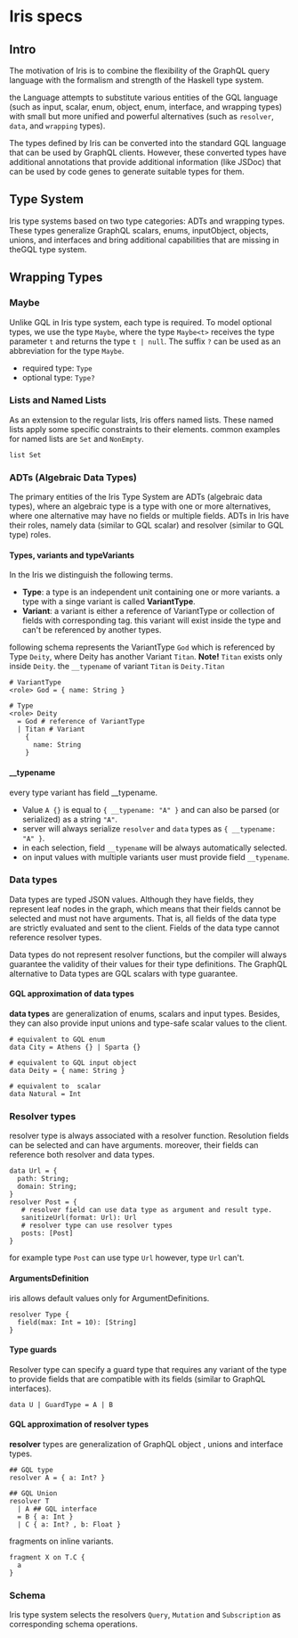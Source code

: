 # Iris specs

## Intro

The motivation of Iris is to combine the flexibility of the GraphQL query language with the formalism and strength of the Haskell type system.

the Language attempts to substitute various entities of the GQL language (such as input, scalar, enum, object, enum, interface, and wrapping types) with small but more unified and powerful alternatives (such as `resolver`, `data`, and `wrapping` types).

The types defined by Iris can be converted into the standard GQL language that can be used by GraphQL clients. However, these converted types have additional annotations that provide additional information (like JSDoc) that can be used by code genes to generate suitable types for them.

## Type System

Iris type systems based on two type categories: ADTs and wrapping types. These types generalize GraphQL scalars, enums, inputObject, objects, unions, and interfaces and bring additional capabilities that are missing in theGQL type system.

## Wrapping Types

### Maybe

Unlike GQL in Iris type system, each type is required.
To model optional types, we use the type `Maybe`, where the type `Maybe<t>` receives the type parameter `t` and returns the type `t | null`. The suffix `?` can be used as an abbreviation for the type `Maybe`.

- required type: `Type`
- optional type: `Type?`

### Lists and Named Lists

As an extension to the regular lists, Iris offers named lists. These named lists apply some specific constraints to their elements. common examples for named lists are `Set` and `NonEmpty`.

```gql
list Set
```

### ADTs (Algebraic Data Types)

The primary entities of the Iris Type System are ADTs (algebraic data types), where an algebraic type is a type with one or more alternatives, where one alternative may have no fields or multiple fields. ADTs in Iris have their roles, namely data (similar to GQL scalar) and resolver (similar to GQL type) roles.

#### Types, variants and typeVariants

In the Iris we distinguish the following terms.

- **Type**: a type is an independent unit containing one or more variants. a type with a singe variant is called **VariantType**.
- **Variant**: a variant is either a reference of VariantType or collection of fields with corresponding tag. this variant will exist inside the type and can't be referenced by another types.

following schema represents the VariantType `God` which is referenced by Type `Deity`, where Deity has another Variant `Titan`. **Note!** `Titan` exists only inside `Deity`. the `__typename` of variant `Titan` is `Deity.Titan`

```gql
# VariantType
<role> God = { name: String }

# Type
<role> Deity
  = God # reference of VariantType
  | Titan # Variant
    {
      name: String
    }
```

#### \_\_typename

every type variant has field \_\_typename.

- Value `A {}` is equal to `{ __typename: "A" }` and can also be parsed (or serialized) as a string `"A"`.
- server will always serialize `resolver` and `data` types as `{ __typename: "A" }`.
- in each selection, field `__typename` will be always automatically selected.
- on input values with multiple variants user must provide field `__typename`.

### Data types

Data types are typed JSON values. Although they have fields, they represent leaf nodes in the graph, which means that their fields cannot be selected and must not have arguments. That is, all fields of the data type are strictly evaluated and sent to the client. Fields of the data type cannot reference resolver types.

Data types do not represent resolver functions, but the compiler will always guarantee the validity of their values for their type definitions. The GraphQL alternative to Data types are GQL scalars with type guarantee.

#### GQL approximation of data types

**data types** are generalization of enums, scalars and input types. Besides, they can also provide input unions and type-safe scalar values to the client.

```gql
# equivalent to GQL enum
data City = Athens {} | Sparta {}

# equivalent to GQL input object
data Deity = { name: String }

# equivalent to  scalar
data Natural = Int
```

### Resolver types

resolver type is always associated with a resolver function. Resolution fields can be selected and can have arguments. moreover, their fields can reference both resolver and data types.

```gql
data Url = {
  path: String;
  domain: String;
}
resolver Post = {
   # resolver field can use data type as argument and result type.
   sanitizeUrl(format: Url): Url
   # resolver type can use resolver types
   posts: [Post]
}
```

for example type `Post` can use type `Url` however, type `Url` can't.

#### ArgumentsDefinition

iris allows default values only for ArgumentDefinitions.

```gql
resolver Type {
  field(max: Int = 10): [String]
}
```

#### Type guards

Resolver type can specify a guard type that requires any variant of the type to provide fields that are compatible with its fields (similar to GraphQL interfaces).

```gql
data U | GuardType = A | B
```

#### GQL approximation of resolver types

**resolver** types are generalization of GraphQL object , unions and interface types.

```gql
## GQL type
resolver A = { a: Int? }

## GQL Union
resolver T
  | A ## GQL interface
  = B { a: Int }
  | C { a: Int? , b: Float }
```

fragments on inline variants.

```gql
fragment X on T.C {
  a
}
```

### Schema

Iris type system selects the resolvers `Query`, `Mutation` and `Subscription` as corresponding schema operations.
